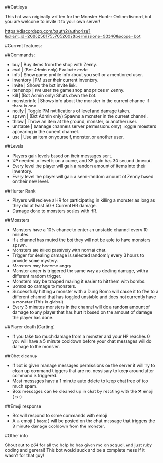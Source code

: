 ##Cattleya

This bot was originally written for the Monster Hunter Online discord, but you are welcome to invite it to your own server!

https://discordapp.com/oauth2/authorize?&client_id=268825817537052692&permissions=93248&scope=bot

#Current features:

##Commands:

- buy | Buy items from the shop with Zenny.
- eval | (Bot Admin only) Evaluate code.
- info | Show game profile info about yourself or a mentioned user.
- inventory | PM user their current inventory.
- invite | Shows the bot invite link.
- itemshop | PM user the game shop and prices in Zenny.
- kill | (Bot Admin only) Shuts down the bot.
- monsterinfo | Shows info about the monster in the current channel if there is one.
- notify | Toggle PM notifications of level and damage taken.
- spawn | (Bot Admin only) Spawns a monster in the current channel.
- throw | Throw an item at the ground, monster, or another user.
- unstable | (Manage channels server permissions only) Toggle monsters appearing in the current channel.
- use | Use an item on yourself, monster, or another user.


##Levels

- Players gain levels based on their messages sent.
- XP needed to level is on a curve, and XP gain has 30 second timeout.
- Every level the player will gain a random amount of items into their inventory.
- Every level the player will gain a semi-random amount of Zenny based on their new level.


##Hunter Rank

- Players will recieve a HR for participating in killing a monster as long as they did at least 50 + Current HR damage.
- Damage done to monsters scales with HR.


##Monsters

- Monsters have a 10% chance to enter an unstable channel every 10 minutes.
- If a channel has muted the bot they will not be able to have monsters spawn.
- Monsters are killed passively with normal chat.
- Trigger for dealing damage is selected randomly every 3 hours to provide some mystery.
- Monsters may become angry.
- Monster anger is triggered the same way as dealing damage, with a different random trigger.
- Monsters may be trapped making it easier to hit them with bombs.
- Bombs do damage to monsters.
- Successfully hitting a monster with a Dung Bomb will cause it to flee to a different channel that has toggled unstable and does not currently have a monster (This is global)
- Every 3 minutes monsters in the channel will do a random amount of damage to any player that has hurt it based on the amount of damage the player has done.


##Player death (Carting)

- If you take too much damage from a monster and your HP reaches 0 you will have a 5 minute cooldown before your chat messages will do damage to the monster.


##Chat cleanup
- If bot is given manage messages permissions on the server it will try to clean up command triggers that are not nessisary to keep around after command is triggered.
- Most messages have a 1 minute auto delete to keep chat free of too much spam.
- Bots messages can be cleaned up in chat by reacting with the ❌ emoji (`:x:`)

##Emoji response
- Bot will respond to some commands with emoji
- A 💥 emoji (`:boom:`) will be posted on the chat message that triggers the 3 minute damage cooldown from the monster.



#Other info

Shout out to *z64* for all the help he has given me on sequel, and just ruby coding and general! This bot would suck and be a complete mess if it wasn't for that guy!